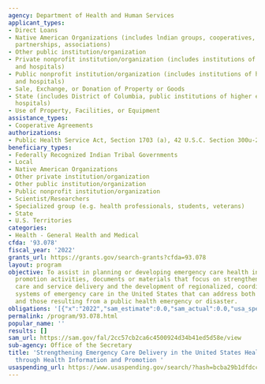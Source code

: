 ```yaml
---
agency: Department of Health and Human Services
applicant_types:
- Direct Loans
- Native American Organizations (includes lndian groups, cooperatives, corporations,
  partnerships, associations)
- Other public institution/organization
- Private nonprofit institution/organization (includes institutions of higher education
  and hospitals)
- Public nonprofit institution/organization (includes institutions of higher education
  and hospitals)
- Sale, Exchange, or Donation of Property or Goods
- State (includes District of Columbia, public institutions of higher education and
  hospitals)
- Use of Property, Facilities, or Equipment
assistance_types:
- Cooperative Agreements
authorizations:
- Public Health Service Act, Section 1703 (a), 42 U.S.C. Section 300u-2.
beneficiary_types:
- Federally Recognized Indian Tribal Governments
- Local
- Native American Organizations
- Other private institution/organization
- Other public institution/organization
- Public nonprofit institution/organization
- Scientist/Researchers
- Specialized group (e.g. health professionals, students, veterans)
- State
- U.S. Territories
categories:
- Health - General Health and Medical
cfda: '93.078'
fiscal_year: '2022'
grants_url: https://grants.gov/search-grants?cfda=93.078
layout: program
objective: To assist in planning or developing emergency care health information and
  promotion activities, documents or materials that focus on strengthening emergency
  care and service delivery and the development of regionalized, coordinated and accountable
  systems of emergency care in the United States that can address both daily demands
  and those resulting from a public health emergency or disaster.
obligations: '[{"x":"2022","sam_estimate":0.0,"sam_actual":0.0,"usa_spending_actual":2000000.0},{"x":"2023","sam_estimate":0.0,"sam_actual":0.0,"usa_spending_actual":3999990.0},{"x":"2024","sam_estimate":0.0,"sam_actual":0.0,"usa_spending_actual":3999990.0}]'
permalink: /program/93.078.html
popular_name: ''
results: []
sam_url: https://sam.gov/fal/2cc57cb2ca6c4500924d34b41ed5d58e/view
sub-agency: Office of the Secretary
title: 'Strengthening Emergency Care Delivery in the United States Healthcare System
  through Health Information and Promotion '
usaspending_url: https://www.usaspending.gov/search/?hash=bcba29b1dfdcce6864f8d9f03932f187
---
```

